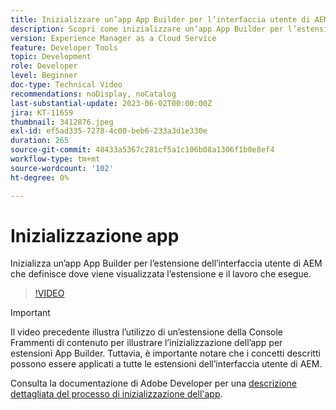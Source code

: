 ```yaml
---
title: Inizializzare un’app App Builder per l’interfaccia utente di AEM
description: Scopri come inizializzare un’app App Builder per l’estensione dell’interfaccia utente di AEM che definisce dove viene visualizzata l’estensione e il lavoro che svolge.
version: Experience Manager as a Cloud Service
feature: Developer Tools
topic: Development
role: Developer
level: Beginner
doc-type: Technical Video
recommendations: noDisplay, noCatalog
last-substantial-update: 2023-06-02T00:00:00Z
jira: KT-11659
thumbnail: 3412876.jpeg
exl-id: ef5ad335-7278-4c00-beb6-233a3d1e330e
duration: 265
source-git-commit: 48433a5367c281cf5a1c106b08a1306f1b0e8ef4
workflow-type: tm+mt
source-wordcount: '102'
ht-degree: 0%

---
```


# Inizializzazione app

Inizializza un’app App Builder per l’estensione dell’interfaccia utente di AEM che definisce dove viene visualizzata l’estensione e il lavoro che esegue.

>[!VIDEO](https://video.tv.adobe.com/v/3412876?quality=12&learn=on)

>[!IMPORTANT]
>
> Il video precedente illustra l’utilizzo di un’estensione della Console Frammenti di contenuto per illustrare l’inizializzazione dell’app per estensioni App Builder. Tuttavia, è importante notare che i concetti descritti possono essere applicati a tutte le estensioni dell’interfaccia utente di AEM.

Consulta la documentazione di Adobe Developer per una [descrizione dettagliata del processo di inizializzazione dell&#39;app](https://developer.adobe.com/uix/docs/services/aem-cf-console-admin/code-generation/#launch-code-generation-during-project-initialization).
